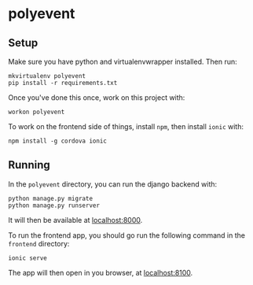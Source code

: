 # polyevent

## Setup

Make sure you have python and virtualenvwrapper installed. Then run:
```
mkvirtualenv polyevent
pip install -r requirements.txt
```

Once you've done this once, work on this project with:
```
workon polyevent
```
To work on the frontend side of things, install `npm`, then install `ionic` with:
```
npm install -g cordova ionic
```
## Running
In the `polyevent` directory, you can run the django backend with:
```
python manage.py migrate
python manage.py runserver
```
It will then be available at [localhost:8000]().

To run the frontend app, you should go run the following command in the `frontend` directory:
```
ionic serve
```
The app will then open in you browser, at [localhost:8100]().
